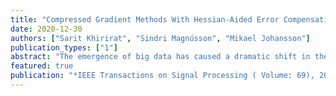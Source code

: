 ```yaml
---
title: "Compressed Gradient Methods With Hessian-Aided Error Compensation"
date: 2020-12-30
authors: ["Sarit Khirirat", "Sindri Magnússon", "Mikael Johansson"]
publication_types: ["1"]
abstract: "The emergence of big data has caused a dramatic shift in the operating regime for optimization algorithms. The performance bottleneck, which used to be computations, is now often communications. Several gradient compression techniques have been proposed to reduce the communication load at the price of a loss in solution accuracy. Recently, it has been shown how compression errors can be compensated for in the optimization algorithm to improve the solution accuracy. Even though convergence guarantees for error-compensated algorithms have been established, there is very limited theoretical support for quantifying the observed improvements in solution accuracy. In this paper, we show that Hessian-aided error compensation, unlike other existing schemes, avoids accumulation of compression errors on quadratic problems. We also present strong convergence guarantees of Hessian-based error compensation for stochastic gradient descent. Our numerical experiments highlight the benefits of Hessian-based error compensation, and demonstrate that similar convergence improvements are attained when only a diagonal Hessian approximation is used."
featured: true
publication: "*IEEE Transactions on Signal Processing ( Volume: 69), 2020, p. 998 - 1011*"
---
```


